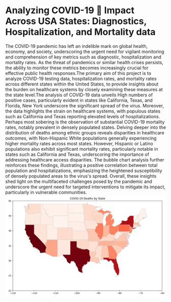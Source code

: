 # Analyzing COVID-19 🦠 Impact Across USA States: Diagnostics, Hospitalization, and Mortality data
The COVID-19 pandemic has left an indelible mark on global health, economy, and society, underscoring the urgent need for vigilant monitoring and comprehension of key metrics such as diagnostic, hospitalization and mortality rates. As the threat of pandemics or similar health crises persists, the ability to monitor these metrics becomes increasingly crucial for effective public health responses.The primary aim of this project is to analyze COVID-19 testing data, hospitalization rates, and mortality rates across different states within the United States, to provide insights about the burden on healthcare systems by closely examining these measures at the state level.The analysis of COVID-19 data unveils High numbers of positive cases, particularly evident in states like California, Texas, and Florida, New York underscore the significant spread of the virus. Moreover, the data highlights the strain on healthcare systems, with populous states such as California and Texas reporting elevated levels of hospitalizations. Perhaps most sobering is the observation of substantial COVID-19 mortality rates, notably prevalent in densely populated states. Delving deeper into the distribution of deaths among ethnic groups reveals disparities in healthcare outcomes, with Non-Hispanic White populations generally experiencing higher mortality rates across most states. However, Hispanic or Latino populations also exhibit significant mortality rates, particularly notable in states such as California and Texas, underscoring the importance of addressing healthcare access disparities. The bubble chart analysis further reinforces these findings, illustrating a positive correlation between total population and hospitalizations, emphasizing the heightened susceptibility of densely populated areas to the virus's spread. Overall, these insights shed light on the multifaceted challenges posed by the pandemic and underscore the urgent need for targeted interventions to mitigate its impact, particularly in vulnerable communities.
<img src="image.png" >

